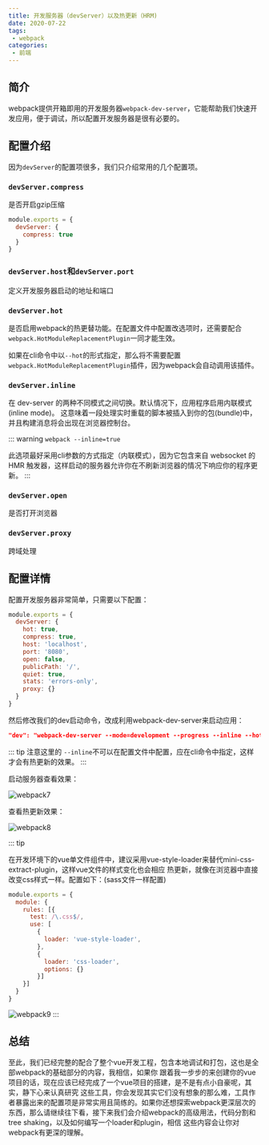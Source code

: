 ```yaml
---
title: 开发服务器（devServer）以及热更新（HRM)
date: 2020-07-22
tags:
 - webpack
categories:
 - 前端
---
```


## 简介

webpack提供开箱即用的开发服务器`webpack-dev-server`，它能帮助我们快速开发应用，便于调试，所以配置开发服务器是很有必要的。

## 配置介绍

因为`devServer`的配置项很多，我们只介绍常用的几个配置项。

### `devServer.compress`

是否开启gzip压缩
```js
module.exports = {
  devServer: {
    compress: true
  }
}
```

### `devServer.host`和`devServer.port`

定义开发服务器启动的地址和端口

### `devServer.hot`

是否启用webpack的热更替功能。在配置文件中配置改选项时，还需要配合`webpack.HotModuleReplacementPlugin`一同才能生效。

如果在cli命令中以`--hot`的形式指定，那么将不需要配置`webpack.HotModuleReplacementPlugin`插件，因为webpack会自动调用该插件。

### `devServer.inline`

在 dev-server 的两种不同模式之间切换。默认情况下，应用程序启用内联模式(inline mode)。
这意味着一段处理实时重载的脚本被插入到你的包(bundle)中，并且构建消息将会出现在浏览器控制台。

::: warning
`webpack --inline=true`

此选项最好采用cli参数的方式指定（内联模式），因为它包含来自 websocket 的 HMR 触发器，这样启动的服务器允许你在不刷新浏览器的情况下响应你的程序更新。
:::

### `devServer.open`

是否打开浏览器

### `devServer.proxy`

跨域处理


## 配置详情

配置开发服务器非常简单，只需要以下配置：

```js
module.exports = {
  devServer: {
    hot: true,
    compress: true,
    host: 'localhost',
    port: '8080',
    open: false,
    publicPath: '/',
    quiet: true,
    stats: 'errors-only',
    proxy: {}
  }
}
```

然后修改我们的dev启动命令，改成利用webpack-dev-server来启动应用：

```json
"dev": "webpack-dev-server --mode=development --progress --inline --hot --color"
```

::: tip
注意这里的 `--inline`不可以在配置文件中配置，应在cli命令中指定，这样才会有热更新的效果。
:::

启动服务器查看效果：

![webpack7](~@Webpack/images/webpack7.gif)


查看热更新效果：

![webpack8](~@Webpack/images/webpack8.gif)


::: tip

在开发环境下的vue单文件组件中，建议采用vue-style-loader来替代mini-css-extract-plugin，这样vue文件的样式变化也会相应
热更新，就像在浏览器中直接改变css样式一样。配置如下：(sass文件一样配置)

```js
module.exports = {
  module: {
    rules: [{
      test: /\.css$/,
      use: [
        {
          loader: 'vue-style-loader',
        },
        {
          loader: 'css-loader',
          options: {}
        }]
    }]
  }
}
```

![webpack9](~@Webpack/images/webpack9.gif)
:::

## 总结 

至此，我们已经完整的配合了整个vue开发工程，包含本地调试和打包，这也是全部webpack的基础部分的内容，我相信，如果你
跟着我一步步的来创建你的vue项目的话，现在应该已经完成了一个vue项目的搭建，是不是有点小自豪呢，其实，静下心来认真研究
这些工具，你会发现其实它们没有想象的那么难，工具作者暴露出来的配置项是非常实用且简练的。如果你还想探索webpack更深层次的
东西，那么请继续往下看，接下来我们会介绍webpack的高级用法，代码分割和tree shaking，以及如何编写一个loader和plugin，相信
这些内容会让你对webpack有更深的理解。
